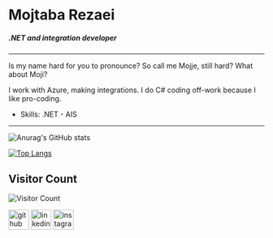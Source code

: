 # Mojtaba Rezaei
##### .NET and integration developer
---
Is my name hard for you to pronounce? So call me Mojje, still hard? What about Moji?

I work with Azure, making integrations. I do C# coding off-work because I like pro-coding.  

* Skills: .NET - AIS
---
<!--![GitHub Activity Graph](https://activity-graph.herokuapp.com/graph?username=mojtabarezaei4)  -->

![Anurag's GitHub stats](https://github-readme-stats.vercel.app/api?username=Mojtabarezaei4&show_icons=true&theme=dracula)

[![Top Langs](https://github-readme-stats.vercel.app/api/top-langs/?username=mojtabarezaei4)](https://github.com/anuraghazra/github-readme-stats)

## Visitor Count
![Visitor Count](https://profile-counter.glitch.me/mojtabarezaei4/count.svg)

[<img src='https://cdn.jsdelivr.net/npm/simple-icons@3.0.1/icons/github.svg' alt='github' height='40'>](https://github.com/mojtabarezaei4)  [<img src='https://cdn.jsdelivr.net/npm/simple-icons@3.0.1/icons/linkedin.svg' alt='linkedin' height='40'>](https://www.linkedin.com/in/https://www.linkedin.com/in/mojtaba-rezaei-4261a1206//)  [<img src='https://cdn.jsdelivr.net/npm/simple-icons@3.0.1/icons/instagram.svg' alt='instagram' height='40'>](https://www.instagram.com/https://www.instagram.com/mojtaba_rezaei.4//)  
